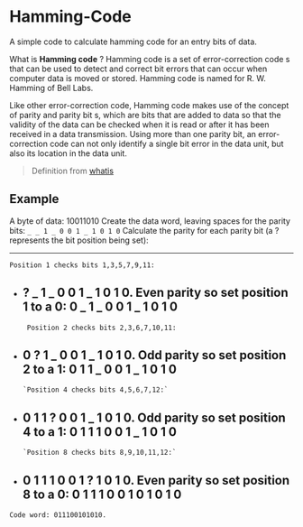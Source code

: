 # Hamming-Code
A simple code to calculate hamming code for an entry bits of data.

What is **Hamming code** ? 
Hamming code is a set of error-correction code s that can be used to detect and correct bit errors that can occur when computer data is moved or stored. Hamming code is named for R. W. Hamming of Bell Labs.

Like other error-correction code, Hamming code makes use of the concept of parity and parity bit s, which are bits that are added to data so that the validity of the data can be checked when it is read or after it has been received in a data transmission. Using more than one parity bit, an error-correction code can not only identify a single bit error in the data unit, but also its location in the data unit.
> Definition from [whatis](http://whatis.techtarget.com/definition/Hamming-code)  

Example 
---------------  
A byte of data: 10011010
Create the data word, leaving spaces for the parity bits: `_ _ 1 _ 0 0 1 _ 1 0 1 0`
Calculate the parity for each parity bit (a ? represents the bit position being set):


----------


  

    Position 1 checks bits 1,3,5,7,9,11: 

- ? _ 1 _ 0 0 1 _ 1 0 1 0. Even parity so set position 1 to a 0: 0 _ 1 _ 0 0 1 _ 1 0 1 0 
  ---------- 

     ` Position 2 checks bits 2,3,6,7,10,11:`

- 0 ? 1 _ 0 0 1 _ 1 0 1 0. Odd parity so set position 2 to a 1: 0 1 1 _ 0 0 1 _ 1 0 1 0
  ----------

      `Position 4 checks bits 4,5,6,7,12:`

- 0 1 1 ? 0 0 1 _ 1 0 1 0. Odd parity so set position 4 to a 1: 0 1 1 1 0 0 1 _ 1 0 1 0
  ----------

      `Position 8 checks bits 8,9,10,11,12:`

- 0 1 1 1 0 0 1 ? 1 0 1 0. Even parity so set position 8 to a 0: 0 1 1 1 0 0 1 0 1 0 1 0
  ----------

`Code word: 011100101010.`
